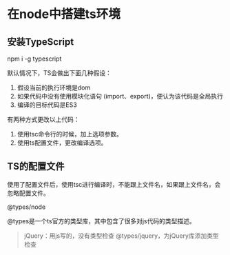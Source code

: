 # 在node中搭建ts环境

## 安装TypeScript

npm i -g typescript

默认情况下，TS会做出下面几种假设：

1. 假设当前的执行环境是dom
2. 如果代码中没有使用模块化语句 (import、export)，便认为该代码是全局执行
3. 编译的目标代码是ES3


有两种方式更改以上代码：

1. 使用tsc命令行的时候，加上选项参数。
2. 使用ts配置文件，更改编译选项。


## TS的配置文件

使用了配置文件后，使用tsc进行编译时，不能跟上文件名，如果跟上文件名，会忽略配置文件。

@types/node

@types是一个ts官方的类型库，其中包含了很多对js代码的类型描述。

> jQuery：用js写的，没有类型检查
> @types/jquery，为jQuery库添加类型检查